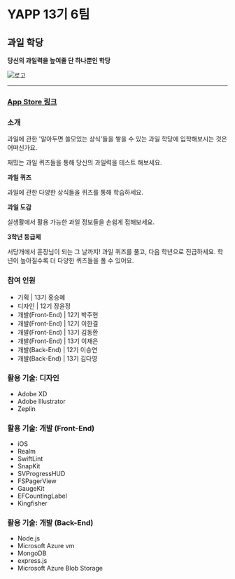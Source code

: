 # YAPP 13기 6팀

## 과일 학당

**당신의 과일력을 높여줄 단 하나뿐인 학당**

![로고](./images/appIcon.png)

---

### [App Store 링크](https://itunes.apple.com/kr/app/%EA%B3%BC%EC%9D%BC-%ED%95%99%EB%8B%B9/id1442496247?mt=8)

### 소개

과일에 관한 '알아두면 쓸모있는 상식'들을 쌓을 수 있는 과일 학당에 입학해보시는 것은 어떠신가요.

재밌는 과일 퀴즈들을 통해 당신의 과일력을 테스트 해보세요.

**과일 퀴즈**

과일에 관한 다양한 상식들을 퀴즈를 통해 학습하세요.

**과일 도감**

실생활에서 활용 가능한 과일 정보들을 손쉽게 접해보세요.

**3학년 등급제**

서당개에서 훈장님이 되는 그 날까지! 과일 퀴즈를 풀고, 다음 학년으로 진급하세요. 학년이 높아질수록 더 다양한 퀴즈들을 풀 수 있어요.

### 참여 인원

- 기획 | 13기 홍승혜
- 디자인 | 12기 장윤정
- 개발(Front-End) | 12기 박주현
- 개발(Front-End) | 12기 이한결
- 개발(Front-End) | 13기 김동환
- 개발(Front-End) | 13기 이재은
- 개발(Back-End) | 12기 이승연
- 개발(Back-End) | 13기 김다영

### 활용 기술: 디자인

- Adobe XD
- Adobe Illustrator
- Zeplin

### 활용 기술: 개발 (Front-End)

- iOS
- Realm
- SwiftLint
- SnapKit
- SVProgressHUD
- FSPagerView
- GaugeKit
- EFCountingLabel
- Kingfisher

### 활용 기술: 개발 (Back-End)

- Node.js
- Microsoft Azure vm
- MongoDB
- express.js
- Microsoft Azure Blob Storage
### 



